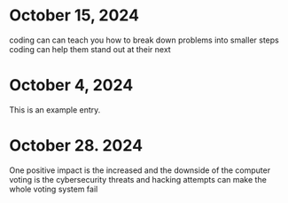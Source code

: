 # October 15, 2024
coding can can teach you how to break down problems into smaller steps 
coding can help them stand out at their next 
# October 4, 2024 
This is an example entry.
# October 28. 2024
One positive impact is the increased and the downside of the computer voting is the cybersecurity threats and hacking attempts can make the whole voting system fail
